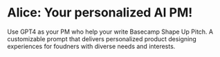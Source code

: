 # Alice: Your personalized AI PM!

Use GPT4 as your PM who help your write Basecamp Shape Up Pitch. 
A customizable prompt that delivers personalized product designing experiences for foudners with diverse needs and interests.
